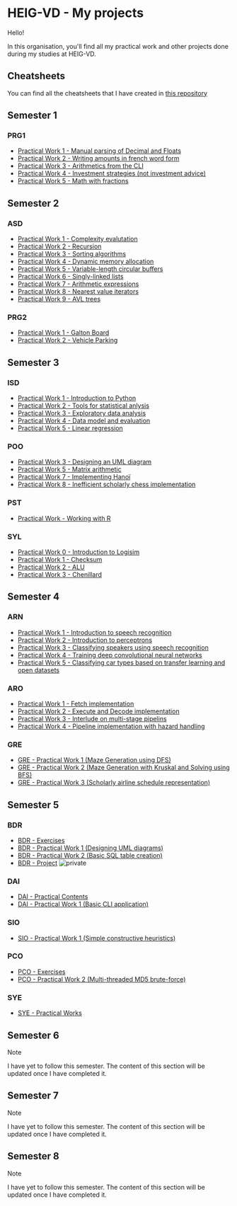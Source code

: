 # HEIG-VD - My projects

Hello!

In this organisation, you'll find all my practical work
and other projects done during my studies at HEIG-VD.

## Cheatsheets

You can find all the cheatsheets that I have created in [this repository](https://github.com/heig-lherman/cheatsheets)

## Semester 1

### PRG1

- [Practical Work 1 - Manual parsing of Decimal and Floats](https://github.com/heig-lherman/prg1/tree/main/pw01)
- [Practical Work 2 - Writing amounts in french word form](https://github.com/heig-lherman/prg1/tree/main/pw02)
- [Practical Work 3 - Arithmetics from the CLI](https://github.com/heig-lherman/prg1/tree/main/pw03)
- [Practical Work 4 - Investment strategies (not investment advice)](https://github.com/heig-lherman/prg1/tree/main/pw04)
- [Practical Work 5 - Math with fractions](https://github.com/heig-lherman/prg1/tree/main/pw05)

## Semester 2

### ASD

- [Practical Work 1 - Complexity evalutation](https://github.com/heig-lherman/asd/tree/main/pw01)
- [Practical Work 2 - Recursion](https://github.com/heig-lherman/asd/tree/main/pw02)
- [Practical Work 3 - Sorting algorithms](https://github.com/heig-lherman/asd/tree/main/pw03)
- [Practical Work 4 - Dynamic memory allocation](https://github.com/heig-lherman/asd/tree/main/pw04)
- [Practical Work 5 - Variable-length circular buffers](https://github.com/heig-lherman/asd/tree/main/pw05)
- [Practical Work 6 - Singly-linked lists](https://github.com/heig-lherman/asd/tree/main/pw06)
- [Practical Work 7 - Arithmetic expressions](https://github.com/heig-lherman/asd/tree/main/pw07)
- [Practical Work 8 - Nearest value iterators](https://github.com/heig-lherman/asd/tree/main/pw08)
- [Practical Work 9 - AVL trees](https://github.com/heig-lherman/asd/tree/main/pw09)

### PRG2

- [Practical Work 1 - Galton Board](https://github.com/heig-lherman/prg2/tree/main/pw01)
- [Practical Work 2 - Vehicle Parking](https://github.com/heig-lherman/prg2/tree/main/pw02)

## Semester 3

### ISD

- [Practical Work 1 - Introduction to Python](https://github.com/heig-lherman/isd/tree/main/pw01)
- [Practical Work 2 - Tools for statistical anlysis](https://github.com/heig-lherman/isd/tree/main/pw02)
- [Practical Work 3 - Exploratory data analysis](https://github.com/heig-lherman/isd/tree/main/pw03)
- [Practical Work 4 - Data model and evaluation](https://github.com/heig-lherman/isd/tree/main/pw04)
- [Practical Work 5 - Linear regression](https://github.com/heig-lherman/isd/tree/main/pw05)

### POO

- [Practical Work 3 - Designing an UML diagram](https://github.com/heig-lherman/poo-pw03)
- [Practical Work 5 - Matrix arithmetic](https://github.com/heig-lherman/poo-pw05)
- [Practical Work 7 - Implementing Hanoï](https://github.com/heig-lherman/poo-pw07)
- [Practical Work 8 - Inefficient scholarly chess implementation](https://github.com/heig-lherman/poo-pw08)

### PST

- [Practical Work - Working with R](https://github.com/heig-lherman/pst-pw01)

### SYL

- [Practical Work 0 - Introduction to Logisim](https://github.com/heig-lherman/syl/tree/main/pw00)
- [Practical Work 1 - Checksum](https://github.com/heig-lherman/syl/tree/main/pw01)
- [Practical Work 2 - ALU](https://github.com/heig-lherman/syl/tree/main/pw02)
- [Practical Work 3 - Chenillard](https://github.com/heig-lherman/syl/tree/main/pw03)

## Semester 4

### ARN

- [Practical Work 1 - Introduction to speech recognition](https://github.com/heig-lherman/arn/tree/main/pw01)
- [Practical Work 2 - Introduction to perceptrons](https://github.com/heig-lherman/arn/tree/main/pw02)
- [Practical Work 3 - Classifying speakers using speech recognition](https://github.com/heig-lherman/arn/tree/main/pw03)
- [Practical Work 4 - Training deep convolutional neural networks](https://github.com/heig-lherman/arn/tree/main/pw04)
- [Practical Work 5 - Classifying car types based on transfer learning and open datasets](https://github.com/heig-lherman/arn/tree/main/pw05)

### ARO

- [Practical Work 1 - Fetch implementation](https://github.com/heig-lherman/aro/tree/main/pw01)
- [Practical Work 2 - Execute and Decode implementation](https://github.com/heig-lherman/aro/tree/main/pw02)
- [Practical Work 3 - Interlude on multi-stage pipelins](https://github.com/heig-lherman/aro/tree/main/pw03)
- [Practical Work 4 - Pipeline implementation with hazard handling](https://github.com/heig-lherman/aro/tree/main/pw04)

### GRE

- [GRE - Practical Work 1 (Maze Generation using DFS)](https://github.com/heig-lherman/gre-pw01)
- [GRE - Practical Work 2 (Maze Generation with Kruskal and Solving using BFS)](https://github.com/heig-lherman/gre-pw02)
- [GRE - Practical Work 3 (Scholarly airline schedule representation)](https://github.com/heig-lherman/gre-pw03)

## Semester 5

### BDR

- [BDR - Exercises](https://github.com/heig-lherman/bdr/tree/main/exercises)
- [BDR - Practical Work 1 (Designing UML diagrams)](https://github.com/heig-lherman/bdr/tree/main/pw01)
- [BDR - Practical Work 2 (Basic SQL table creation)](https://github.com/heig-lherman/bdr/tree/main/pw02)
- [BDR - Project](https://github.com/heig-lherman/bdr-project) ![private](https://img.shields.io/badge/available_on-22nd_january-blue)

### DAI

- [DAI - Practical Contents](https://github.com/heig-lherman/dai-practical-content)
- [DAI - Practical Work 1 (Basic CLI application)](https://github.com/heig-lherman/dai-pw01)

### SIO

- [SIO - Practical Work 1 (Simple constructive heuristics)](https://github.com/heig-lherman/sio-pw01)

### PCO

- [PCO - Exercises](https://github.com/heig-lherman/pco/tree/main/exercises)
- [PCO - Practical Work 2 (Multi-threaded MD5 brute-force)](https://github.com/heig-lherman/pco/tree/main/pw02)

### SYE

- [SYE - Practical Works](https://github.com/heig-lherman/sye)

## Semester 6

> [!NOTE]
> I have yet to follow this semester.
> The content of this section will be updated once I have completed it.

## Semester 7

> [!NOTE]
> I have yet to follow this semester.
> The content of this section will be updated once I have completed it.

## Semester 8

> [!NOTE]
> I have yet to follow this semester.
> The content of this section will be updated once I have completed it.
